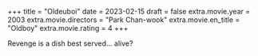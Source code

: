 +++
title = "Oldeuboi"
date = 2023-02-15
draft = false
extra.movie.year = 2003
extra.movie.directors = "Park Chan-wook"
extra.movie.en_title = "Oldboy"
extra.movie.rating = 4
+++

Revenge is a dish best served... alive?<!-- more -->

